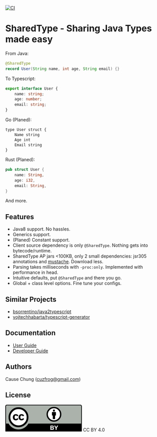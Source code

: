 [![CI](https://github.com/cuzfrog/sharedtype/actions/workflows/ci.yaml/badge.svg)](https://github.com/cuzfrog/sharedtype/actions/workflows/ci.yaml)
# SharedType - Sharing Java Types made easy
From Java:
```java
@SharedType
record User(String name, int age, String email) {}
```
To Typescript:
```typescript
export interface User {
    name: string;
    age: number;
    email: string;
}
```
Go (Planed):
```golang
type User struct {
    Name string
    Age int
    Email string
}
```
Rust (Planed):
```rust
pub struct User {
    name: String,
    age: i32,
    email: String,
}
```
And more.

## Features
* Java8 support. No hassles.
* Generics support.
* (Planed) Constant support.
* Client source dependency is only `@SharedType`. Nothing gets into bytecode/runtime.
* SharedType AP jars <100KB, only 2 small dependencies: jsr305 annotations and [mustache](https://github.com/spullara/mustache.java). Download less.
* Parsing takes milliseconds with `-proc:only`. Implemented with performance in head.
* Intuitive defaults, put `@SharedType` and there you go.
* Global + class level options. Fine tune your configs.

## Similar Projects
* [bsorrentino/java2typescript](https://github.com/bsorrentino/java2typescript)
* [vojtechhabarta/typescript-generator](https://github.com/vojtechhabarta/typescript-generator)

## Documentation
* [User Guide](doc/Usage.md)
* [Developer Guide](doc/Development.md)

## Authors
Cause Chung (cuzfrog@gmail.com)

## License
![CC BY 4.0](./misc/by.svg)
CC BY 4.0
